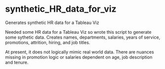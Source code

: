# synthetic_HR_data_for_viz
Generates synthetic HR data for a Tableau Viz

Needed some HR data for a Tableau Viz so wrote this script to generate some sythetic data.
Creates names, departments, salaries, years of service, promotions, attrition, hiring, and job titles.

At present, it does not logically mimic real world data. There are nuances missing in promotion logic or salaries dependent on age, job description and tenure.
